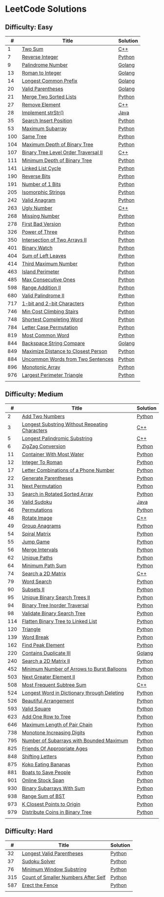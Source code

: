 # LeetCode Solutions

## Difficulty: Easy

| # | Title | Solution |
|---| ----- | -------- |
|1|[Two Sum](https://leetcode.com/problems/two-sum/description/)|[C++](easy/two-sum)|
|7|[Reverse Integer](https://leetcode.com/problems/reverse-integer/)|[Python](easy/reverse-integer)|
|9|[Palindrome Number](https://leetcode.com/problems/palindrome-number/)|[Golang](easy/palindrome-number)|
|13|[Roman to Integer](https://leetcode.com/problems/roman-to-integer/)|[Golang](easy/roman-to-integer)|
|14|[Longest Common Prefix](https://leetcode.com/problems/longest-common-prefix/)|[Golang](easy/longest-common-prefix)|
|20|[Valid Parentheses](https://leetcode.com/problems/valid-parentheses/)|[Golang](easy/valid-parentheses)|
|21|[Merge Two Sorted Lists](https://leetcode.com/problems/merge-two-sorted-lists/)|[Python](easy/merge-two-sorted-lists)|
|27|[Remove Element](https://leetcode.com/problems/remove-element/)|[C++](easy/remove-element)|
|28|[Implement strStr()](https://leetcode.com/problems/implement-strstr/description/)|[Java](easy/implement-strStr)|
|35|[Search Insert Position](https://leetcode.com/problems/search-insert-position/)|[Python](easy/search-insert-position)|
|53|[Maximum Subarray](https://leetcode.com/problems/maximum-subarray/)|[Python](easy/maximum-subarray)|
|100|[Same Tree](https://leetcode.com/problems/same-tree/)|[Python](easy/same-tree)|
|104|[Maximum Depth of Binary Tree](https://leetcode.com/problems/maximum-depth-of-binary-tree/description/)|[Python](easy/maximum-depth-of-binary-tree)|
|107|[Binary Tree Level Order Traversal II](https://leetcode.com/problems/binary-tree-level-order-traversal-ii/description/)|[C++](easy/binary-tree-level-order-traversal-II)|
|111|[Minimum Depth of Binary Tree](https://leetcode.com/problems/minimum-depth-of-binary-tree/description/)|[Python](easy/minimum-depth-of-binary-tree)|
|141|[Linked List Cycle](https://leetcode.com/problems/linked-list-cycle/)|[Python](easy/linked-list-cycle)|
|190|[Reverse Bits](https://leetcode.com/problems/reverse-bits/)|[Python](easy/reverse-bits)|
|191|[Number of 1 Bits](https://leetcode.com/problems/number-of-1-bits/)|[Python](easy/number-of-1-bits)|
|205|[Isomorphic Strings](https://leetcode.com/problems/isomorphic-strings/)|[Python](easy/isomorphic-strings)|
|242|[Valid Anagram](https://leetcode.com/problems/valid-anagram/)|[Python](easy/valid-anagram)|
|263|[Ugly Number](https://leetcode.com/problems/ugly-number/description/)|[C++](easy/ugly-number)|
|268|[Missing Number](https://leetcode.com/problems/missing-number/)|[Python](easy/missing-number)|
|278|[First Bad Version](https://leetcode.com/problems/first-bad-version/)|[Python](easy/first-bad-version)|
|326|[Power of Three](https://leetcode.com/problems/power-of-three/)|[Python](easy/power-of-three)|
|350|[Intersection of Two Arrays II](https://leetcode.com/problems/intersection-of-two-arrays-ii/)|[Python](easy/intersection-of-two-arrays-ii)|
|401|[Binary Watch](https://leetcode.com/problems/binary-watch/)|[Python](easy/binary-watch)|
|404|[Sum of Left Leaves](https://leetcode.com/problems/sum-of-left-leaves/)|[Python](easy/sum-of-left-leaves)|
|414|[Third Maximum Number](https://leetcode.com/problems/third-maximum-number/)|[Python](easy/third-maximum-number)|
|463|[Island Perimeter](https://leetcode.com/problems/island-perimeter/)|[Python](easy/island-perimeter)|
|485|[Max Consecutive Ones](https://leetcode.com/problems/max-consecutive-ones/)|[Python](easy/max-consecutive-ones)|
|598|[Range Addition II](https://leetcode.com/problems/range-addition-ii/)|[Python](easy/range-addition-ii)|
|680|[Valid Palindrome II](https://leetcode.com/problems/valid-palindrome-ii/)|[Python](easy/valid-palindrome-ii)|
|717|[1-bit and 2-bit Characters](https://leetcode.com/problems/1-bit-and-2-bit-characters/)|[Python](easy/1-bit-and-2-bit-characters/)|
|746|[Min Cost Climbing Stairs](https://leetcode.com/problems/min-cost-climbing-stairs/)|[Python](easy/min-cost-climbing-stairs)|
|748|[Shortest Completing Word](https://leetcode.com/problems/shortest-completing-word/)|[Python](easy/shortest-completing-word)|
|784|[Letter Case Permutation](https://leetcode.com/problems/letter-case-permutation/)|[Python](easy/letter-case-permutation)|
|819|[Most Common Word](https://leetcode.com/problems/most-common-word/)|[Python](easy/most-common-word)|
|844|[Backspace String Compare](https://leetcode.com/problems/backspace-string-compare/description/)|[Golang](easy/backspace-string-compare)|
|849|[Maximize Distance to Closest Person](https://leetcode.com/problems/maximize-distance-to-closest-person/description/)|[Python](easy/max-distance-to-closest-person)|
|884|[Uncommon Words from Two Sentences](https://leetcode.com/problems/uncommon-words-from-two-sentences/description/)|[Python](easy/uncommon-words-from-two-sentences)|
|896|[Monotonic Array](https://leetcode.com/problems/monotonic-array/)|[Python](easy/monotonic-array)|
|976|[Largest Perimeter Triangle](https://leetcode.com/problems/largest-perimeter-triangle/)|[Python](easy/largest-perimeter-triangle)|
||[]()|[]()|

## Difficulty: Medium

| # | Title | Solution |
|---| ----- | -------- |
|2|[Add Two Numbers](https://leetcode.com/problems/add-two-numbers/description/)|[Python](medium/add-two-numbers)|
|3|[Longest Substring Without Repeating Characters](https://leetcode.com/problems/longest-substring-without-repeating-characters/)|[C++](medium/longest-substring-without-repeating-characters)|
|5|[Longest Palindromic Substring](https://leetcode.com/problems/longest-palindromic-substring/)|[C++](medium/longest-palindromic-substring)|
|6|[ZigZag Conversion](https://leetcode.com/problems/zigzag-conversion/description/)|[Python](medium/zigzag-conversion)|
|11|[Container With Most Water](https://leetcode.com/problems/container-with-most-water/)|[Python](medium/container-with-most-water)|
|12|[Integer To Roman](https://leetcode.com/problems/integer-to-roman/)|[Python](medium/integer-to-roman)|
|17|[Letter Combinations of a Phone Number](https://leetcode.com/problems/letter-combinations-of-a-phone-number/)|[Python](medium/letter-combinations-of-a-phone-number)|
|22|[Generate Parentheses](https://leetcode.com/problems/generate-parentheses/)|[Python](medium/generate-parentheses)|
|31|[Next Permutation](https://leetcode.com/problems/next-permutation/description/)|[Python](medium/next-permutation)|
|33|[Search in Rotated Sorted Array](https://leetcode.com/problems/search-in-rotated-sorted-array/description/)|[Python](medium/search-in-rotated-sorted-array)|
|36|[Valid Sudoku](https://leetcode.com/problems/valid-sudoku/description/)|[Java](medium/valid-sudoku)|
|46|[Permutations](https://leetcode.com/problems/permutations/)|[Python](medium/permutations)|
|48|[Rotate Image](https://leetcode.com/problems/rotate-image/description/)|[C++](medium/rotate-image)|
|49|[Group Anagrams](https://leetcode.com/problems/group-anagrams/)|[Python](medium/group-anagrams)|
|54|[Spiral Matrix](https://leetcode.com/problems/spiral-matrix/)|[Python](medium/spiral-matrix)|
|55|[Jump Game](https://leetcode.com/problems/jump-game/)|[Python](medium/jump-game)|
|56|[Merge Intervals](https://leetcode.com/problems/merge-intervals/)|[Python](medium/merge-intervals)|
|62|[Unique Paths](https://leetcode.com/problems/unique-paths/)|[Python](medium/unique-paths)|
|64|[Minimum Path Sum](https://leetcode.com/problems/minimum-path-sum/)|[Python](medium/minimum-path-sum)|
|74|[Search a 2D Matrix](https://leetcode.com/problems/search-a-2d-matrix/description/)|[C++](medium/search-a-2d-matrix)|
|79|[Word Search](https://leetcode.com/problems/word-search/)|[Python](medium/word-search)|
|90|[Subsets II](https://leetcode.com/problems/subsets-ii/)|[Python](medium/subsetsII)|
|95|[Unique Binary Search Trees II](https://leetcode.com/problems/unique-binary-search-trees-ii/)|[Python](medium/unique-binary-search-trees-ii)|
|94|[Binary Tree Inorder Traversal](https://leetcode.com/problems/binary-tree-inorder-traversal/)|[Python](medium/binary-tree-inorder-traversal)|
|98|[Validate Binary Search Tree](https://leetcode.com/problems/validate-binary-search-tree/)|[Python](medium/validate-binary-search-tree)|
|114|[Flatten Binary Tree to Linked List](https://leetcode.com/problems/flatten-binary-tree-to-linked-list/)|[Python](medium/flatten-binary-tree-to-linked-list)|
|120|[Triangle](https://leetcode.com/problems/triangle/)|[Python](medium/triangle)|
|139|[Word Break](https://leetcode.com/problems/word-break/)|[Python](medium/word-break)|
|162|[Find Peak Element](https://leetcode.com/problems/find-peak-element/)|[Python](medium/find-peak-element/)|
|220|[Contains Duplicate III](https://leetcode.com/problems/contains-duplicate-iii/description/)|[Golang](medium/contains-duplicate-iii)|
|240|[Search a 2D Matrix II](https://leetcode.com/problems/search-a-2d-matrix-ii/)|[Python](medium/search-a-2d-matrix-ii)
|452|[Minimum Number of Arrows to Burst Balloons](https://leetcode.com/problems/minimum-number-of-arrows-to-burst-balloons/description/)|[Python](medium/minimum-number-of-arrows-to-burst-balloons)|
|503|[Next Greater Element II](https://leetcode.com/problems/next-greater-element-ii/)|[Python](medium/next-greater-element-ii)|
|508|[Most Frequent Subtree Sum](https://leetcode.com/problems/most-frequent-subtree-sum/)|[C++](medium/most-frequent-subtree-sum)|
|524|[Longest Word in Dictionary through Deleting](https://leetcode.com/problems/longest-word-in-dictionary-through-deleting/)|[Python](medium/longest-word-in-dictionary-through-deleting)|
|526|[Beautiful Arrangement](https://leetcode.com/problems/beautiful-arrangement/)|[Python](medium/beautiful-arrangement)|
|593|[Valid Square](https://leetcode.com/problems/valid-square/)|[Python](medium/valid-square)|
|623|[Add One Row to Tree](https://leetcode.com/problems/add-one-row-to-tree/)|[Python](medium/add-one-row-to-tree)|
|646|[Maximum Length of Pair Chain](https://leetcode.com/problems/maximum-length-of-pair-chain/)|[Python](medium/maximum-length-of-pair-chain)|
|738|[Monotone Increasing Digits](https://leetcode.com/problems/monotone-increasing-digits/)|[Python](medium/monotone-increasing-digits)|
|795|[Number of Subarrays with Bounded Maximum](https://leetcode.com/problems/number-of-subarrays-with-bounded-maximum/)|[Python](medium/number-of-subarrays-with-bounded-maximum)|
|825|[Friends Of Appropriate Ages](https://leetcode.com/problems/friends-of-appropriate-ages/)|[Python](medium/friends-of-appropriate-ages)|
|848|[Shifting Letters](https://leetcode.com/problems/shifting-letters/description/)|[Python](medium/shifting-letters)|
|875|[Koko Eating Bananas](https://leetcode.com/problems/koko-eating-bananas/)|[Python](medium/koko-eating-bananas)|
|881|[Boats to Save People](https://leetcode.com/problems/boats-to-save-people/)|[Python](medium/boats-to-save-people)|
|901|[Online Stock Span](https://leetcode.com/problems/online-stock-span/)|[Python](medium/online-stock-span)|
|930|[Binary Subarrays With Sum](https://leetcode.com/problems/binary-subarrays-with-sum/)|[Python](medium/binary-subarrays-with-sum)|
|938|[Range Sum of BST](https://leetcode.com/problems/range-sum-of-bst/)|[Python](medium/range-sum-of-bst)|
|973|[K Closest Points to Origin](https://leetcode.com/problems/k-closest-points-to-origin/)|[Python](medium/k-closest-points-to-origin)|
|979|[Distribute Coins in Binary Tree](https://leetcode.com/problems/distribute-coins-in-binary-tree)|[Python](medium/distribute-coins-in-binary-tree)|
||[]()|[]()|

## Difficulty: Hard

| # | Title | Solution |
|---| ----- | -------- |
|32|[Longest Valid Parentheses](https://leetcode.com/problems/longest-valid-parentheses/)|[Python](hard/longest-valid-parentheses)|
|37|[Sudoku Solver](https://leetcode.com/problems/sudoku-solver/description/)|[Python](hard/sudoku-solver)|
|76|[Minimum Window Substring](https://leetcode.com/problems/minimum-window-substring/)|[Python](hard/minimum-window-substring)|
|315|[Count of Smaller Numbers After Self](https://leetcode.com/problems/count-of-smaller-numbers-after-self/)|[Python](hard/count-of-smaller-numbers-after-self)|
|587|[Erect the Fence](https://leetcode.com/problems/erect-the-fence/description/)|[Python](hard/erect-the-fence)|
||[]()|[]()|
